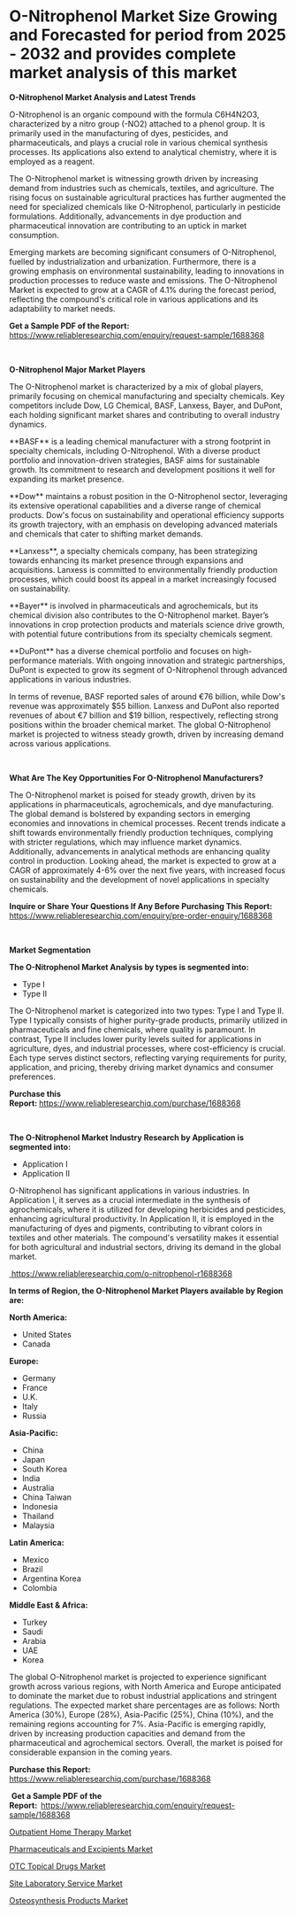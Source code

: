 <p><h1>O-Nitrophenol Market Size Growing and Forecasted for period from 2025 - 2032 and provides complete market analysis of this market</h1></p><p><strong>O-Nitrophenol Market Analysis and Latest Trends</strong></p>
<p><p>O-Nitrophenol is an organic compound with the formula C6H4N2O3, characterized by a nitro group (-NO2) attached to a phenol group. It is primarily used in the manufacturing of dyes, pesticides, and pharmaceuticals, and plays a crucial role in various chemical synthesis processes. Its applications also extend to analytical chemistry, where it is employed as a reagent.</p><p>The O-Nitrophenol market is witnessing growth driven by increasing demand from industries such as chemicals, textiles, and agriculture. The rising focus on sustainable agricultural practices has further augmented the need for specialized chemicals like O-Nitrophenol, particularly in pesticide formulations. Additionally, advancements in dye production and pharmaceutical innovation are contributing to an uptick in market consumption.</p><p>Emerging markets are becoming significant consumers of O-Nitrophenol, fuelled by industrialization and urbanization. Furthermore, there is a growing emphasis on environmental sustainability, leading to innovations in production processes to reduce waste and emissions. The O-Nitrophenol Market is expected to grow at a CAGR of 4.1% during the forecast period, reflecting the compound's critical role in various applications and its adaptability to market needs.</p></p>
<p><strong>Get a Sample PDF of the Report:&nbsp;</strong> <a href="https://www.reliableresearchiq.com/enquiry/request-sample/1688368?utm_campaign=114&utm_medium=2&utm_source=Github&utm_content=ia&utm_term=06012025&utm_id=o-nitrophenol">https://www.reliableresearchiq.com/enquiry/request-sample/1688368</a></p>
<p>&nbsp;</p>
<p><strong>O-Nitrophenol Major Market Players</strong></p>
<p><p>The O-Nitrophenol market is characterized by a mix of global players, primarily focusing on chemical manufacturing and specialty chemicals. Key competitors include Dow, LG Chemical, BASF, Lanxess, Bayer, and DuPont, each holding significant market shares and contributing to overall industry dynamics.</p><p>**BASF** is a leading chemical manufacturer with a strong footprint in specialty chemicals, including O-Nitrophenol. With a diverse product portfolio and innovation-driven strategies, BASF aims for sustainable growth. Its commitment to research and development positions it well for expanding its market presence.</p><p>**Dow** maintains a robust position in the O-Nitrophenol sector, leveraging its extensive operational capabilities and a diverse range of chemical products. Dow's focus on sustainability and operational efficiency supports its growth trajectory, with an emphasis on developing advanced materials and chemicals that cater to shifting market demands.</p><p>**Lanxess**, a specialty chemicals company, has been strategizing towards enhancing its market presence through expansions and acquisitions. Lanxess is committed to environmentally friendly production processes, which could boost its appeal in a market increasingly focused on sustainability.</p><p>**Bayer** is involved in pharmaceuticals and agrochemicals, but its chemical division also contributes to the O-Nitrophenol market. Bayer’s innovations in crop protection products and materials science drive growth, with potential future contributions from its specialty chemicals segment.</p><p>**DuPont** has a diverse chemical portfolio and focuses on high-performance materials. With ongoing innovation and strategic partnerships, DuPont is expected to grow its segment of O-Nitrophenol through advanced applications in various industries.</p><p>In terms of revenue, BASF reported sales of around €76 billion, while Dow's revenue was approximately $55 billion. Lanxess and DuPont also reported revenues of about €7 billion and $19 billion, respectively, reflecting strong positions within the broader chemical market. The global O-Nitrophenol market is projected to witness steady growth, driven by increasing demand across various applications.</p></p>
<p>&nbsp;</p>
<p><strong>What Are The Key Opportunities For O-Nitrophenol Manufacturers?</strong></p>
<p><p>The O-Nitrophenol market is poised for steady growth, driven by its applications in pharmaceuticals, agrochemicals, and dye manufacturing. The global demand is bolstered by expanding sectors in emerging economies and innovations in chemical processes. Recent trends indicate a shift towards environmentally friendly production techniques, complying with stricter regulations, which may influence market dynamics. Additionally, advancements in analytical methods are enhancing quality control in production. Looking ahead, the market is expected to grow at a CAGR of approximately 4-6% over the next five years, with increased focus on sustainability and the development of novel applications in specialty chemicals.</p></p>
<p><strong>Inquire or Share Your Questions If Any Before Purchasing This Report:</strong> <a href="https://www.reliableresearchiq.com/enquiry/pre-order-enquiry/1688368?utm_campaign=114&utm_medium=2&utm_source=Github&utm_content=ia&utm_term=06012025&utm_id=o-nitrophenol">https://www.reliableresearchiq.com/enquiry/pre-order-enquiry/1688368</a></p>
<p>&nbsp;</p>
<p><strong>Market Segmentation</strong></p>
<p><strong>The O-Nitrophenol Market Analysis by types is segmented into:</strong></p>
<p><ul><li>Type I</li><li>Type II</li></ul></p>
<p><p>The O-Nitrophenol market is categorized into two types: Type I and Type II. Type I typically consists of higher purity-grade products, primarily utilized in pharmaceuticals and fine chemicals, where quality is paramount. In contrast, Type II includes lower purity levels suited for applications in agriculture, dyes, and industrial processes, where cost-efficiency is crucial. Each type serves distinct sectors, reflecting varying requirements for purity, application, and pricing, thereby driving market dynamics and consumer preferences.</p></p>
<p><strong>Purchase this Report:&nbsp;</strong><a href="https://www.reliableresearchiq.com/purchase/1688368?utm_campaign=114&utm_medium=2&utm_source=Github&utm_content=ia&utm_term=06012025&utm_id=o-nitrophenol">https://www.reliableresearchiq.com/purchase/1688368</a></p>
<p>&nbsp;</p>
<p><strong>The O-Nitrophenol Market Industry Research by Application is segmented into:</strong></p>
<p><ul><li>Application I</li><li>Application II</li></ul></p>
<p><p>O-Nitrophenol has significant applications in various industries. In Application I, it serves as a crucial intermediate in the synthesis of agrochemicals, where it is utilized for developing herbicides and pesticides, enhancing agricultural productivity. In Application II, it is employed in the manufacturing of dyes and pigments, contributing to vibrant colors in textiles and other materials. The compound's versatility makes it essential for both agricultural and industrial sectors, driving its demand in the global market.</p></p>
<p><a href="https://www.reliableresearchiq.com/o-nitrophenol-r1688368?utm_campaign=114&utm_medium=2&utm_source=Github&utm_content=ia&utm_term=06012025&utm_id=o-nitrophenol">&nbsp;https://www.reliableresearchiq.com/o-nitrophenol-r1688368</a></p>
<p><strong>In terms of Region, the O-Nitrophenol Market Players available by Region are:</strong></p>
<p>
    <p> <strong> North America: </strong>
        <ul>
            <li>United States</li>
            <li>Canada</li>
        </ul>
        </p> 
    <p> <strong> Europe: </strong>
        <ul>
            <li>Germany</li>
            <li>France</li>
            <li>U.K.</li>
            <li>Italy</li>
            <li>Russia</li>
        </ul>
        </p> 
    <p> <strong> Asia-Pacific: </strong>
        <ul>
            <li>China</li>
            <li>Japan</li>
            <li>South Korea</li>
            <li>India</li>
            <li>Australia</li>
            <li>China Taiwan</li>
            <li>Indonesia</li>
            <li>Thailand</li>
            <li>Malaysia</li>
        </ul>
        </p> 
    <p> <strong> Latin America: </strong>
        <ul>
            <li>Mexico</li>
            <li>Brazil</li>
            <li>Argentina Korea</li>
            <li>Colombia</li>
        </ul>
        </p> 
    <p> <strong> Middle East & Africa: </strong>
        <ul>
            <li>Turkey</li>
            <li>Saudi</li>
            <li>Arabia</li>
            <li>UAE</li>
            <li>Korea</li>
        </ul>
    </p>
    </p>
<p><p>The global O-Nitrophenol market is projected to experience significant growth across various regions, with North America and Europe anticipated to dominate the market due to robust industrial applications and stringent regulations. The expected market share percentages are as follows: North America (30%), Europe (28%), Asia-Pacific (25%), China (10%), and the remaining regions accounting for 7%. Asia-Pacific is emerging rapidly, driven by increasing production capacities and demand from the pharmaceutical and agrochemical sectors. Overall, the market is poised for considerable expansion in the coming years.</p></p>
<p><strong>Purchase this Report: </strong><a href="https://www.reliableresearchiq.com/purchase/1688368?utm_campaign=114&utm_medium=2&utm_source=Github&utm_content=ia&utm_term=06012025&utm_id=o-nitrophenol">https://www.reliableresearchiq.com/purchase/1688368</a></p>
<p>&nbsp;<strong>Get a Sample PDF of the Report:&nbsp;&nbsp;</strong><a href="https://www.reliableresearchiq.com/enquiry/request-sample/1688368?utm_campaign=114&utm_medium=2&utm_source=Github&utm_content=ia&utm_term=06012025&utm_id=o-nitrophenol">https://www.reliableresearchiq.com/enquiry/request-sample/1688368</a></p>
<p><strong></strong></p>
<p><p><a href="https://www.linkedin.com/pulse/outpatient-home-therapy-market-report-size-revenue-forecast-48jbc?utm_campaign=114&utm_medium=2&utm_source=Github&utm_content=ia&utm_term=06012025&utm_id=o-nitrophenol">Outpatient Home Therapy Market</a></p><p><a href="https://github.com/locarol73/Market-Research-Report-List-1/blob/main/pharmaceuticals-and-excipients-market.md?utm_campaign=114&utm_medium=2&utm_source=Github&utm_content=ia&utm_term=06012025&utm_id=o-nitrophenol">Pharmaceuticals and Excipients Market</a></p><p><a href="https://www.linkedin.com/pulse/deep-insights-otc-topical-drugs-market-size-growing-demand-profitable-dlnxc?utm_campaign=114&utm_medium=2&utm_source=Github&utm_content=ia&utm_term=06012025&utm_id=o-nitrophenol">OTC Topical Drugs Market</a></p><p><a href="https://www.linkedin.com/pulse/site-laboratory-service-market-industry-trends-forecast-period-zwvjc?utm_campaign=114&utm_medium=2&utm_source=Github&utm_content=ia&utm_term=06012025&utm_id=o-nitrophenol">Site Laboratory Service Market</a></p><p><a href="https://www.linkedin.com/pulse/aglobalosteosynthesis-products-market-analysis-including-its-tu5ae?utm_campaign=114&utm_medium=2&utm_source=Github&utm_content=ia&utm_term=06012025&utm_id=o-nitrophenol">Osteosynthesis Products Market</a></p></p>